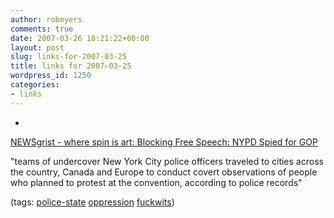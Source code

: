 ```yaml
---
author: robmyers
comments: true
date: 2007-03-26 10:21:22+00:00
layout: post
slug: links-for-2007-03-25
title: links for 2007-03-25
wordpress_id: 1250
categories:
- links
---
```


  

  *   


[NEWSgrist - where spin is art: Blocking Free Speech: NYPD Spied for GOP](http://newsgrist.typepad.com/underbelly/2007/03/blocking_free_s.html)

  


"teams of undercover New York City police officers traveled to cities across the country, Canada and Europe to conduct covert observations of people who planned to protest at the convention, according to police records"

  


(tags: [police-state](http://del.icio.us/robmyers/police-state) [oppression](http://del.icio.us/robmyers/oppression) [fuckwits](http://del.icio.us/robmyers/fuckwits))

  

  
  


